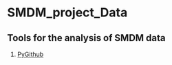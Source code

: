 # SMDM_project_Data
## Tools for the analysis of SMDM data
1. [PyGithub](https://github.com/PyGithub/PyGithub)
